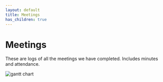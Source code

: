 ```yaml
---
layout: default
title: Meetings
has_children: true
---
```


# Meetings

These are logs of all the meetings we have completed. Includes minutes and attendance.

![gantt chart](../assets/static/week8.png "Gantt chart")
